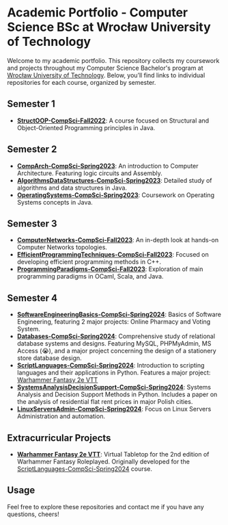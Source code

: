 # Academic Portfolio - Computer Science BSc at Wrocław University of Technology

Welcome to my academic portfolio. This repository collects my coursework and projects throughout my Computer Science Bachelor's program at [Wrocław University of Technology](https://pwr.edu.pl/en/). Below, you’ll find links to individual repositories for each course, organized by semester.

## Semester 1
- **[StructOOP-CompSci-Fall2022](https://github.com/wkrzos/StructOOP-CompSci-Fall2022)**: A course focused on Structural and Object-Oriented Programming principles in Java.

## Semester 2
- **[CompArch-CompSci-Spring2023](https://github.com/wkrzos/CompArch-CompSci-Spring2023)**: An introduction to Computer Architecture. Featuring logic circuits and Assembly.
- **[AlgorithmsDataStructures-CompSci-Spring2023](https://github.com/wkrzos/AlgorithmsDataStructures-CompSci-Spring2023)**: Detailed study of algorithms and data structures in Java.
- **[OperatingSystems-CompSci-Spring2023](https://github.com/wkrzos/OperatingSystems-CompSci-Spring2023)**: Coursework on Operating Systems concepts in Java.

## Semester 3
- **[ComputerNetworks-CompSci-Fall2023](https://github.com/wkrzos/ComputerNetworks-CompSci-Fall2023)**: An in-depth look at hands-on Computer Networks topologies.
- **[EfficientProgrammingTechniques-CompSci-Fall2023](https://github.com/wkrzos/EfficientProgrammingTechniques-CompSci-Fall2023)**: Focused on developing efficient programming methods in C++.
- **[ProgrammingParadigms-CompSci-Fall2023](https://github.com/wkrzos/ProgrammingParadigms-CompSci-Fall2023)**: Exploration of main programming paradigms in OCaml, Scala, and Java.

## Semester 4
- **[SoftwareEngineeringBasics-CompSci-Spring2024](https://github.com/wkrzos/SoftwareEngineeringBasics-CompSci-Spring2024)**: Basics of Software Engineering, featuring 2 major projects: Online Pharmacy and Voting System.
- **[Databases-CompSci-Spring2024](https://github.com/wkrzos/Databases-CompSci-Spring2024)**: Comprehensive study of relational database systems and designs. Featuring MySQL, PHPMyAdmin, MS Access (😭), and a major project concerning the design of a stationery store database design.
- **[ScriptLanguages-CompSci-Spring2024](https://github.com/wkrzos/ScriptLanguages-CompSci-Spring2024)**: Introduction to scripting languages and their applications in Python. Features a major project: [Warhammer Fantasy 2e VTT](https://github.com/wkrzos/Warhammer-Fantasy-2e-VTT) 
- **[SystemsAnalysisDecisionSupport-CompSci-Spring2024](https://github.com/wkrzos/SystemsAnalysisDecisionSupport-CompSci-Spring2024)**: Systems Analysis and Decision Support Methods in Python. Includes a paper on the analysis of residential flat rent prices in major Polish cities.
- **[LinuxServersAdmin-CompSci-Spring2024](https://github.com/wkrzos/LinuxServersAdmin-CompSci-Spring2024)**: Focus on Linux Servers Administration and automation.

## Extracurricular Projects
- **[Warhammer Fantasy 2e VTT](https://github.com/wkrzos/Warhammer-Fantasy-2e-VTT)**: Virtual Tabletop for the 2nd edition of Warhammer Fantasy Roleplayed. Originally developed for the [ScriptLanguages-CompSci-Spring2024](https://github.com/wkrzos/ScriptLanguages-CompSci-Spring2024) course.

## Usage
Feel free to explore these repositories and contact me if you have any questions, cheers!
